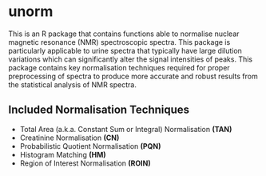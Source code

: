 # unorm
This is an R package that contains functions able to normalise nuclear magnetic resonance (NMR) spectroscopic spectra. This package is particularly applicable to urine spectra that typically have large dilution variations which can significantly alter the signal intensities of peaks. This package contains key normalisation techniques required for proper preprocessing of spectra to produce more accurate and robust results from the statistical analysis of NMR spectra.
## Included Normalisation Techniques
- Total Area (a.k.a. Constant Sum or Integral) Normalisation **(TAN)**
- Creatinine Normalisation **(CN)**
- Probabilistic Quotient Normalisation **(PQN)**
- Histogram Matching **(HM)**
- Region of Interest Normalisation **(ROIN)**
